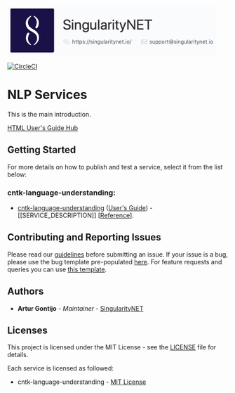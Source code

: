 [issue-template]: ../../issues/new?template=BUG_REPORT.md
[feature-template]: ../../issues/new?template=FEATURE_REQUEST.md

![singnetlogo](docs/assets/singnet-logo.jpg 'SingularityNET')

[![CircleCI](https://circleci.com/gh/singnet/nlp-services.svg?style=svg)](https://circleci.com/gh/singnet/nlp-services)

# NLP Services

This is the main introduction.

[HTML User's Guide Hub](https://singnet.github.io/nlp-services/)

## Getting Started

For more details on how to publish and test a service, select it from the list below:

### cntk-language-understanding:
- [cntk-language-understanding](cntk-language-understanding/cntk-language-understanding) 
([User's Guide](docs/users_guide/cntk-language-understanding/cntk-language-understanding.md)) - [[SERVICE_DESCRIPTION]]
[[Reference](https://cntk.ai/pythondocs/CNTK_202_Language_Understanding.html)].

## Contributing and Reporting Issues

Please read our [guidelines](https://github.com/singnet/wiki/blob/master/guidelines/CONTRIBUTING.md#submitting-an-issue) 
before submitting an issue. If your issue is a bug, please use the bug template pre-populated [here][issue-template]. 
For feature requests and queries you can use [this template][feature-template].

## Authors

* **Artur Gontijo** - *Maintainer* - [SingularityNET](https://www.singularitynet.io)

## Licenses

This project is licensed under the MIT License - see the [LICENSE](LICENSE) file for details.

Each service is licensed as followed:

- cntk-language-understanding - [MIT License](https://github.com/Microsoft/CNTK/blob/master/LICENSE.md)